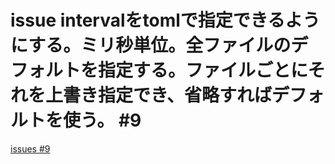 # issue intervalをtomlで指定できるようにする。ミリ秒単位。全ファイルのデフォルトを指定する。ファイルごとにそれを上書き指定でき、省略すればデフォルトを使う。 #9
[issues #9](https://github.com/cat2151/cat-file-watcher/issues/9)


